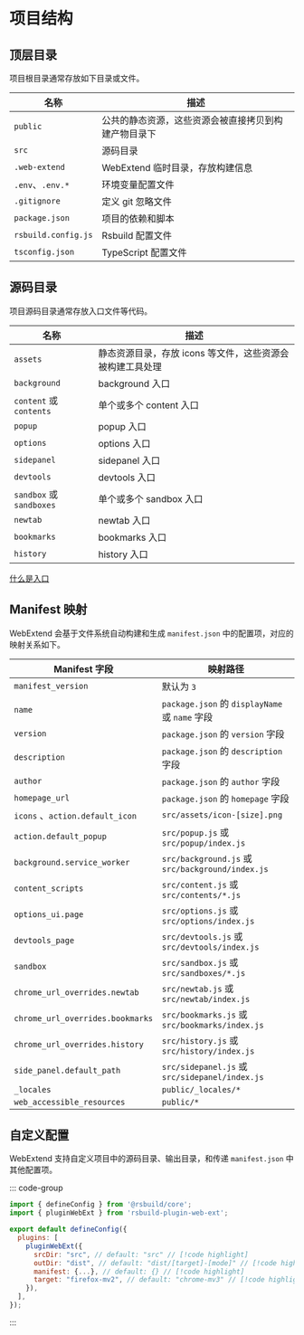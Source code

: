 # 项目结构

## 顶层目录

项目根目录通常存放如下目录或文件。

| 名称                | 描述                                                 |
| ------------------- | ---------------------------------------------------- |
| `public`            | 公共的静态资源，这些资源会被直接拷贝到构建产物目录下 |
| `src`               | 源码目录                                             |
| `.web-extend`       | WebExtend 临时目录，存放构建信息                     |
| `.env`、`.env.*`    | 环境变量配置文件                                     |
| `.gitignore`        | 定义 git 忽略文件                                    |
| `package.json`      | 项目的依赖和脚本                                     |
| `rsbuild.config.js` | Rsbuild 配置文件                                     |
| `tsconfig.json`     | TypeScript 配置文件                                  |

## 源码目录

项目源码目录通常存放入口文件等代码。

| 名称                     | 描述                                                      |
| ------------------------ | --------------------------------------------------------- |
| `assets`                 | 静态资源目录，存放 icons 等文件，这些资源会被构建工具处理 |
| `background`             | background 入口                                           |
| `content` 或 `contents`  | 单个或多个 content 入口                                   |
| `popup`                  | popup 入口                                                |
| `options`                | options 入口                                              |
| `sidepanel`              | sidepanel 入口                                            |
| `devtools`               | devtools 入口                                             |
| `sandbox` 或 `sandboxes` | 单个或多个 sandbox 入口                                   |
| `newtab`                 | newtab 入口                                               |
| `bookmarks`              | bookmarks 入口                                            |
| `history`                | history 入口                                              |

[什么是入口](./extension-entrypoints.md)

## Manifest 映射

WebExtend 会基于文件系统自动构建和生成 `manifest.json` 中的配置项，对应的映射关系如下。

| Manifest 字段                    | 映射路径                                         |
| -------------------------------- | ------------------------------------------------ |
| `manifest_version`               | 默认为 `3`                                       |
| `name`                           | `package.json` 的 `displayName` 或 `name` 字段   |
| `version`                        | `package.json` 的 `version` 字段                 |
| `description`                    | `package.json` 的 `description` 字段             |
| `author`                         | `package.json` 的 `author` 字段                  |
| `homepage_url`                   | `package.json` 的 `homepage` 字段                |
| `icons` 、`action.default_icon`  | `src/assets/icon-[size].png`                     |
| `action.default_popup`           | `src/popup.js` 或 `src/popup/index.js`           |
| `background.service_worker`      | `src/background.js` 或 `src/background/index.js` |
| `content_scripts`                | `src/content.js` 或 `src/contents/*.js`          |
| `options_ui.page`                | `src/options.js` 或 `src/options/index.js`       |
| `devtools_page`                  | `src/devtools.js` 或 `src/devtools/index.js`     |
| `sandbox`                        | `src/sandbox.js` 或 `src/sandboxes/*.js`         |
| `chrome_url_overrides.newtab`    | `src/newtab.js` 或 `src/newtab/index.js`         |
| `chrome_url_overrides.bookmarks` | `src/bookmarks.js` 或 `src/bookmarks/index.js`   |
| `chrome_url_overrides.history`   | `src/history.js` 或 `src/history/index.js`       |
| `side_panel.default_path`        | `src/sidepanel.js` 或 `src/sidepanel/index.js`   |
| `_locales`                       | `public/_locales/*`                              |
| `web_accessible_resources`       | `public/*`                                       |

## 自定义配置

WebExtend 支持自定义项目中的源码目录、输出目录，和传递 `manifest.json` 中其他配置项。

::: code-group

```js [rsbuild.config.js]
import { defineConfig } from '@rsbuild/core';
import { pluginWebExt } from 'rsbuild-plugin-web-ext';

export default defineConfig({
  plugins: [
    pluginWebExt({
      srcDir: "src", // default: "src" // [!code highlight]
      outDir: "dist", // default: "dist/[target]-[mode]" // [!code highlight]
      manifest: {...}, // default: {} // [!code highlight]
      target: "firefox-mv2", // default: "chrome-mv3" // [!code highlight]
    }),
  ],
});
```

:::
